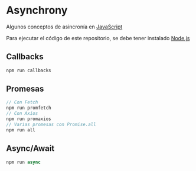 # Asynchrony

Algunos conceptos de asincronía en [JavaScript ](https://upbeat-board-f59.notion.site/Asynchrony-e98f00b4954047cab95fd2bbca9892b5)

Para ejecutar el código de este repositorio, se debe tener instalado [Node.js](https://nodejs.org/es/)

## Callbacks

```javascript
npm run callbacks
```

## Promesas

```javascript
// Con Fetch
npm run promfetch
// Con Axios
npm run promaxios
// Varias promesas con Promise.all
npm run all
```

## Async/Await

```javascript
npm run async
```
